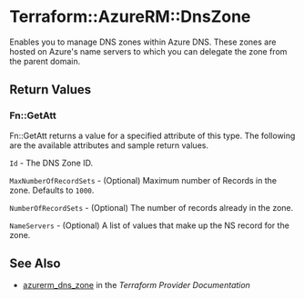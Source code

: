 # Terraform::AzureRM::DnsZone

Enables you to manage DNS zones within Azure DNS. These zones are hosted on Azure's name servers to which you can delegate the zone from the parent domain.

## Return Values

### Fn::GetAtt

Fn::GetAtt returns a value for a specified attribute of this type. The following are the available attributes and sample return values.

`Id` - The DNS Zone ID.

`MaxNumberOfRecordSets` - (Optional) Maximum number of Records in the zone. Defaults to `1000`.

`NumberOfRecordSets` - (Optional) The number of records already in the zone.

`NameServers` - (Optional) A list of values that make up the NS record for the zone.

## See Also

* [azurerm_dns_zone](https://www.terraform.io/docs/providers/azurerm/r/dns_zone.html) in the _Terraform Provider Documentation_